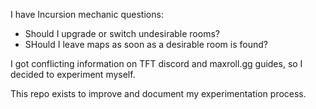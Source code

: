 I have Incursion mechanic questions:

- Should I upgrade or switch undesirable rooms?
- SHould I leave maps as soon as a desirable room is found?

I got conflicting information on TFT discord and maxroll.gg guides, so I decided to experiment myself.

This repo exists to improve and document my experimentation process.